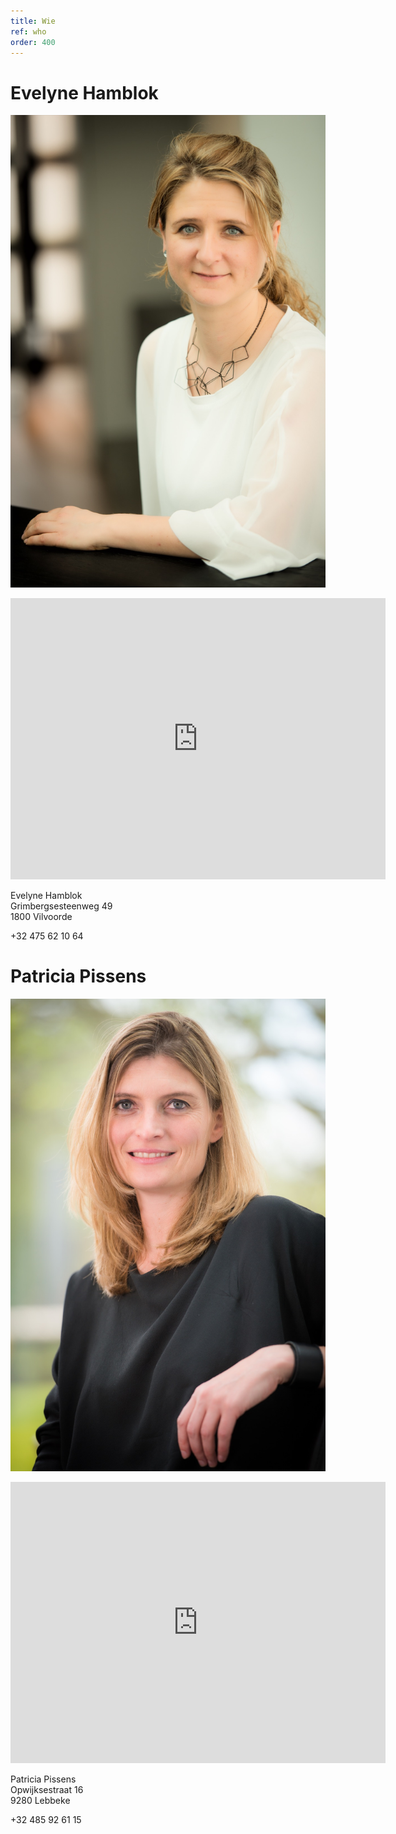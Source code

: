 ```yaml
---
title: Wie
ref: who
order: 400
---
```

# Evelyne Hamblok

![Evelyne Hamblok](/assets/who/2018-architect-Evelyne-en-Patricia-HR-WillemDeLeeuw-14.jpg "Evelyne Hamblok")

<div class="google-maps">
  <iframe src="https://www.google.com/maps/embed?pb=!1m18!1m12!1m3!1d2514.9131561836525!2d4.412332816099377!3d50.92532346091424!2m3!1f0!2f0!3f0!3m2!1i1024!2i768!4f13.1!3m3!1m2!1s0x47c3c2a961cc0217%3A0x7f294830b61bbfb5!2sHamblok+Evelyne!5e0!3m2!1sen!2sbe!4v1526627943692" width="600" height="450" frameborder="0" style="border:0" allowfullscreen></iframe>
</div>

Evelyne Hamblok  
Grimbergsesteenweg 49  
1800 Vilvoorde  

+32 475 62 10 64

# Patricia Pissens

![Patricia Pissens](/assets/who/2018-architect-Evelyne-en-Patricia-HR-WillemDeLeeuw-7.jpg "Patricia Pissens")

<div class="google-maps">
  <iframe src="https://www.google.com/maps/embed?pb=!1m18!1m12!1m3!1d2510.6903669976573!2d4.1303612161012255!3d51.00339365524834!2m3!1f0!2f0!3f0!3m2!1i1024!2i768!4f13.1!3m3!1m2!1s0x47c396a01c7d1181%3A0xa4f65c20e2d6e6ea!2sPissens+%2F+P.!5e0!3m2!1sen!2sbe!4v1526628006055" width="600" height="450" frameborder="0" style="border:0" allowfullscreen></iframe>
</div>

Patricia Pissens  
Opwijksestraat 16  
9280 Lebbeke  

+32 485 92 61 15

